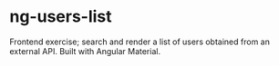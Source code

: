 # ng-users-list
Frontend exercise; search and render a list of users obtained from an external API. Built with Angular Material.
